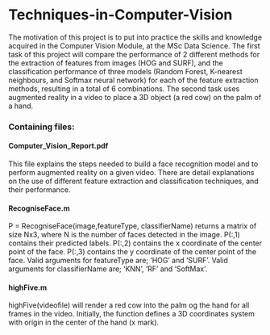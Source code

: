 # Techniques-in-Computer-Vision

The motivation of this project is to put into practice the skills and knowledge acquired in the Computer Vision Module, at the MSc Data Science. The first task of this project will compare the performance of 2 different methods for the extraction of features from images (HOG and SURF), and the classification performance of three models (Random Forest, K-nearest neighbours, and Softmax neural network) for each of the feature extraction methods, resulting in a total of 6 combinations. The second task uses augmented reality in a video to place a 3D object (a red cow) on the palm of a hand.

### Containing files:
#### Computer_Vision_Report.pdf
This file explains the steps needed to build a face recognition model and to perform augmented reality on a given video. There are detail explanations on the use of different feature extraction and classification techniques, and their performance. 
#### RecogniseFace.m
P = RecogniseFace(image,featureType, classifierName) returns a matrix of size Nx3, where N is the number of faces detected in the image. P(:,1) contains their predicted labels. P(:,2) contains the x coordinate of the center point of the face. P(:,3) contains the y coordinate of the center point of the face. Valid arguments for featureType are; ‘HOG’ and ‘SURF’. Valid arguments for classifierName are; ‘KNN’, ‘RF’ and ‘SoftMax’.
#### highFive.m
highFive(videofile) will render a red cow into the palm og the hand for all frames in the video.
Initially, the <highFive> function defines a 3D coordinates system with origin in the center of the hand (x mark).
